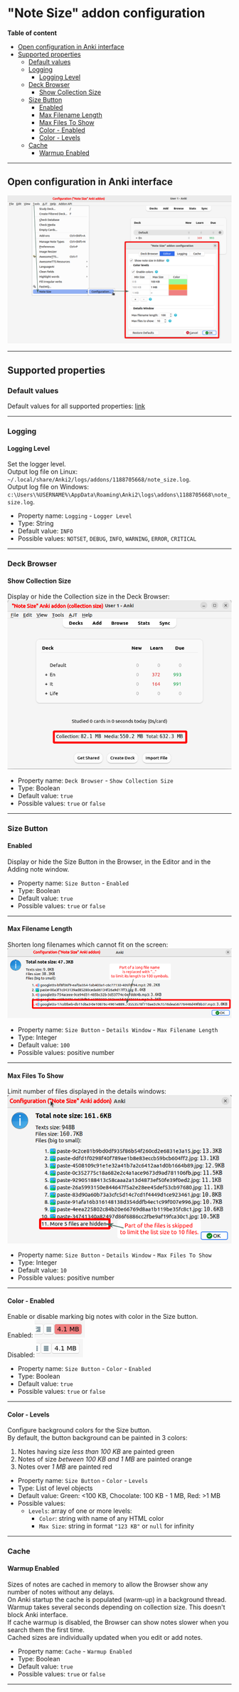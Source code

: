 # "Note Size" addon configuration

**Table of content**

- [Open configuration in Anki interface](#open-configuration-in-anki-interface)
- [Supported properties](#supported-properties)
    - [Default values](#default-values)
    - [Logging](#logging)
        - [Logging Level](#logging-level)
    - [Deck Browser](#deck-browser)
        - [Show Collection Size](#show-collection-size)
    - [Size Button](#size-button)
        - [Enabled](#enabled)
        - [Max Filename Length](#max-filename-length)
        - [Max Files To Show](#max-files-to-show)
        - [Color - Enabled](#color---enabled)
        - [Color - Levels](#color---levels)
    - [Cache](#cache)
        - [Warmup Enabled](#warmup-enabled)

---

## Open configuration in Anki interface

![](https://raw.githubusercontent.com/Aleks-Ya/note-size-anki-addon/main/description/images/open_config.png)

---

## Supported properties

### Default values

Default values for all supported properties:
[link](https://raw.githubusercontent.com/Aleks-Ya/note-size-anki-addon/main/note_size/config.json)

---

### Logging

#### Logging Level

Set the logger level.  
Output log file on Linux: `~/.local/share/Anki2/logs/addons/1188705668/note_size.log`.  
Output log file on Windows: `c:\Users\%USERNAME%\AppData\Roaming\Anki2\logs\addons\1188705668\note_size.log`.

- Property name: `Logging` - `Logger Level`
- Type: String
- Default value: `INFO`
- Possible values: `NOTSET`, `DEBUG`, `INFO`, `WARNING`, `ERROR`, `CRITICAL`

---

### Deck Browser

#### Show Collection Size

Display or hide the Collection size in the Deck Browser:  
![](https://raw.githubusercontent.com/Aleks-Ya/note-size-anki-addon/main/description/images/collection_size.png)

- Property name: `Deck Browser` - `Show Collection Size`
- Type: Boolean
- Default value: `true`
- Possible values: `true` or `false`

---

### Size Button

#### Enabled

Display or hide the Size Button in the Browser, in the Editor and in the Adding note window.

- Property name: `Size Button` - `Enabled`
- Type: Boolean
- Default value: `true`
- Possible values: `true` or `false`

---

#### Max Filename Length

Shorten long filenames which cannot fit on the screen:
![](https://raw.githubusercontent.com/Aleks-Ya/note-size-anki-addon/main/description/images/config_max_filename_length.png)

- Property name: `Size Button` - `Details Window` - `Max Filename Length`
- Type: Integer
- Default value: `100`
- Possible values: positive number

---

#### Max Files To Show

Limit number of files displayed in the details windows:
![](https://raw.githubusercontent.com/Aleks-Ya/note-size-anki-addon/main/description/images/config_max_files_to_show.png)

- Property name: `Size Button` - `Details Window` - `Max Files To Show`
- Type: Integer
- Default value: `10`
- Possible values: positive number

---

#### Color - Enabled

Enable or disable marking big notes with color in the Size button.  
Enabled: ![](images/red_size_button.png)  
Disabled: ![img.png](images/size_button_color_disabled.png)

- Property name: `Size Button` - `Color` - `Enabled`
- Type: Boolean
- Default value: `true`
- Possible values: `true` or `false`

---

#### Color - Levels

Configure background colors for the Size button.  
By default, the button background can be painted in 3 colors:

1. Notes having size _less than 100 KB_ are painted green
2. Notes of size _between 100 KB and 1 MB_ are painted orange
3. Notes over _1 MB_ are painted red


- Property name: `Size Button` - `Color` - `Levels`
- Type: List of level objects
- Default value: Green: <100 KB, Chocolate: 100 KB - 1 MB, Red: >1 MB
- Possible values:
    - `Levels`: array of one or more levels:
        - `Color`: string with name of any HTML color
        - `Max Size`: string in format `"123 KB"` or `null` for infinity

---

### Cache

#### Warmup Enabled

Sizes of notes are cached in memory to allow the Browser show any number of notes without any delays.  
On Anki startup the cache is populated (warm-up) in a background thread. Warmup takes several seconds depending on
collection size. This doesn't block Anki interface.  
If cache warmup is disabled, the Browser can show notes slower when you search them the first time.  
Cached sizes are individually updated when you edit or add notes.

- Property name: `Cache` - `Warmup Enabled`
- Type: Boolean
- Default value: `true`
- Possible values: `true` or `false`

---

